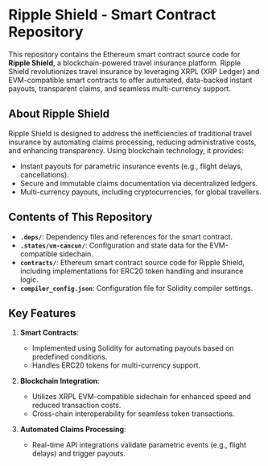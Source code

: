 # Ripple Shield - Smart Contract Repository

This repository contains the Ethereum smart contract source code for **Ripple Shield**, a blockchain-powered travel insurance platform. Ripple Shield revolutionizes travel insurance by leveraging XRPL (XRP Ledger) and EVM-compatible smart contracts to offer automated, data-backed instant payouts, transparent claims, and seamless multi-currency support.


## **About Ripple Shield**
Ripple Shield is designed to address the inefficiencies of traditional travel insurance by automating claims processing, reducing administrative costs, and enhancing transparency. Using blockchain technology, it provides:
- Instant payouts for parametric insurance events (e.g., flight delays, cancellations).
- Secure and immutable claims documentation via decentralized ledgers.
- Multi-currency payouts, including cryptocurrencies, for global travellers.

## **Contents of This Repository**
- **`.deps/`**: Dependency files and references for the smart contract.
- **`.states/vm-cancun/`**: Configuration and state data for the EVM-compatible sidechain.
- **`contracts/`**: Ethereum smart contract source code for Ripple Shield, including implementations for ERC20 token handling and insurance logic.
- **`compiler_config.json`**: Configuration file for Solidity compiler settings.

## **Key Features**
1. **Smart Contracts**:
   - Implemented using Solidity for automating payouts based on predefined conditions.
   - Handles ERC20 tokens for multi-currency support.

2. **Blockchain Integration**:
   - Utilizes XRPL EVM-compatible sidechain for enhanced speed and reduced transaction costs.
   - Cross-chain interoperability for seamless token transactions.

3. **Automated Claims Processing**:
   - Real-time API integrations validate parametric events (e.g., flight delays) and trigger payouts.
